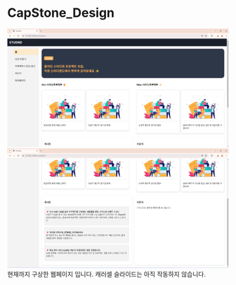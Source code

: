 # CapStone_Design
![alt text](img.png)
![alt text](img2.png)
현재까지 구상한 웹페이지 입니다.
캐러셀 슬라이드는 아직 작동하지 않습니다.